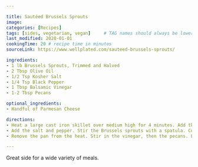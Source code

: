 ```yaml
---

title: Sautéed Brussels Sprouts
image:
categories: [Recipes]
tags: [sides, vegetarian, vegan]     # TAG names should always be lowercase
last_modified: 2020-01-01
cookingTime: 20 # recipe time in minutes
sourceLink: https://www.wellplated.com/sauteed-brussels-sprouts/

ingredients:
- 1 lb Brussels Sprouts, Trimmed and Halved
- 2 Tbsp Olive Oil
- 1/2 Tsp Kosher Salt
- 1/4 Tsp Black Pepper
- 1 Tbsp Balsamic Vinegar
- 1-2 Tbsp Pecans

optional_ingredients:
- Handful of Parmesan Cheese

directions:
- Heat a large cast iron skillet over medium high for 4 minutes. Add the oil. As soon as the oil is hot and shining (but before it starts smoking), swirl to cost the pan, then add the halved Brussels sprouts. Shake the skillet a little and prod them so that as many as possible are cut-side down. Let sit completely undisturbed for 5 to 8 minutes, until they develop a dark, caramelized sear.
- Add the salt and pepper. Stir the Brussels sprouts with a spatula. Continue cooking, stirring every few minutes, until the Brussels sprouts are browned all over and just turning tender the inside, about 6 to 8 additional minutes.
- Remove the pan from the heat. Stir in the vinegar, then the pecans. Let the residual heat of the skillet toast the nuts, stirring them very often so that they toast evenly on all sides and do not burn (if they aren’t toasting, return the skillet to low heat). As soon as the nuts are toasted, transfer the sprouts to a serving plate and sprinkle with cheese. Enjoy hot.

---
```


Great side for a wide variety of meals. 